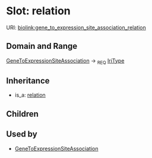 # Slot: relation




URI: [biolink:gene_to_expression_site_association_relation](https://w3id.org/biolink/vocab/gene_to_expression_site_association_relation)
## Domain and Range

[GeneToExpressionSiteAssociation](GeneToExpressionSiteAssociation.md) ->  <sub>REQ</sub> [IriType](IriType.md)
## Inheritance

 *  is_a: [relation](relation.md)
## Children

## Used by

 * [GeneToExpressionSiteAssociation](GeneToExpressionSiteAssociation.md)
